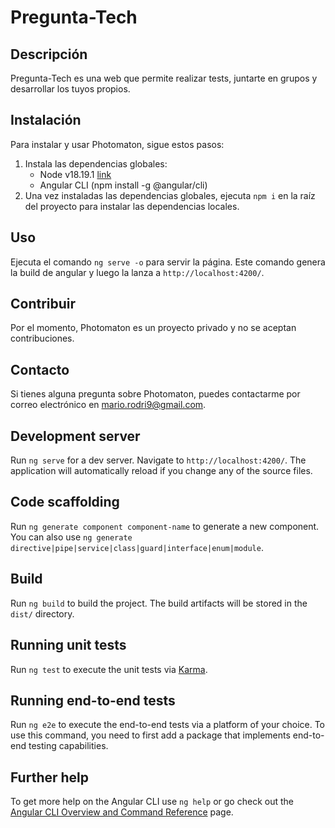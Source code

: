 # Pregunta-Tech

## Descripción

Pregunta-Tech es una web que permite realizar tests, juntarte en grupos y desarrollar los tuyos propios.

## Instalación

Para instalar y usar Photomaton, sigue estos pasos:

1. Instala las dependencias globales:
   - Node v18.19.1 [link](https://nodejs.org/download/release/v18.19.1/)
   - Angular CLI (npm install -g @angular/cli)
3. Una vez instaladas las dependencias globales, ejecuta `npm i` en la raíz del proyecto para instalar las dependencias locales.

## Uso

Ejecuta el comando `ng serve -o` para servir la página. Este comando genera la build de angular y luego la lanza a `http://localhost:4200/`.

## Contribuir

Por el momento, Photomaton es un proyecto privado y no se aceptan contribuciones.

## Contacto

Si tienes alguna pregunta sobre Photomaton, puedes contactarme por correo electrónico en mario.rodri9@gmail.com.

## Development server

Run `ng serve` for a dev server. Navigate to `http://localhost:4200/`. The application will automatically reload if you change any of the source files.

## Code scaffolding

Run `ng generate component component-name` to generate a new component. You can also use `ng generate directive|pipe|service|class|guard|interface|enum|module`.

## Build

Run `ng build` to build the project. The build artifacts will be stored in the `dist/` directory.

## Running unit tests

Run `ng test` to execute the unit tests via [Karma](https://karma-runner.github.io).

## Running end-to-end tests

Run `ng e2e` to execute the end-to-end tests via a platform of your choice. To use this command, you need to first add a package that implements end-to-end testing capabilities.

## Further help

To get more help on the Angular CLI use `ng help` or go check out the [Angular CLI Overview and Command Reference](https://angular.io/cli) page.
